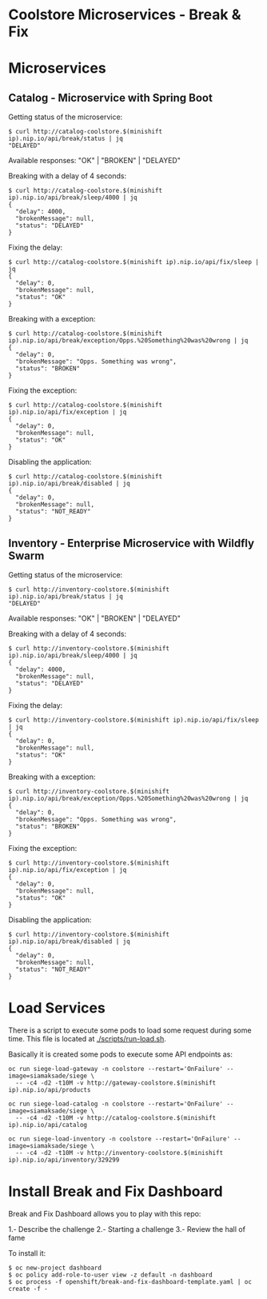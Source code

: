 # Coolstore Microservices - Break & Fix

# Microservices

## Catalog - Microservice with Spring Boot

Getting status of the microservice:

```
$ curl http://catalog-coolstore.$(minishift ip).nip.io/api/break/status | jq
"DELAYED"
```

Available responses: "OK" | "BROKEN" | "DELAYED"

Breaking with a delay of 4 seconds:

```
$ curl http://catalog-coolstore.$(minishift ip).nip.io/api/break/sleep/4000 | jq
{
  "delay": 4000,
  "brokenMessage": null,
  "status": "DELAYED"
}
```

Fixing the delay:

```
$ curl http://catalog-coolstore.$(minishift ip).nip.io/api/fix/sleep | jq
{
  "delay": 0,
  "brokenMessage": null,
  "status": "OK"
}
```

Breaking with a exception:

```
$ curl http://catalog-coolstore.$(minishift ip).nip.io/api/break/exception/Opps.%20Something%20was%20wrong | jq
{
  "delay": 0,
  "brokenMessage": "Opps. Something was wrong",
  "status": "BROKEN"
}
```

Fixing the exception:

```
$ curl http://catalog-coolstore.$(minishift ip).nip.io/api/fix/exception | jq
{
  "delay": 0,
  "brokenMessage": null,
  "status": "OK"
}
```

Disabling the application:

```
$ curl http://catalog-coolstore.$(minishift ip).nip.io/api/break/disabled | jq
{
  "delay": 0,
  "brokenMessage": null,
  "status": "NOT_READY"
}
```

## Inventory - Enterprise Microservice with Wildfly Swarm

Getting status of the microservice:

```
$ curl http://inventory-coolstore.$(minishift ip).nip.io/api/break/status | jq
"DELAYED"
```

Available responses: "OK" | "BROKEN" | "DELAYED"

Breaking with a delay of 4 seconds:

```
$ curl http://inventory-coolstore.$(minishift ip).nip.io/api/break/sleep/4000 | jq
{
  "delay": 4000,
  "brokenMessage": null,
  "status": "DELAYED"
}
```

Fixing the delay:

```
$ curl http://inventory-coolstore.$(minishift ip).nip.io/api/fix/sleep | jq
{
  "delay": 0,
  "brokenMessage": null,
  "status": "OK"
}
```

Breaking with a exception:

```
$ curl http://inventory-coolstore.$(minishift ip).nip.io/api/break/exception/Opps.%20Something%20was%20wrong | jq
{
  "delay": 0,
  "brokenMessage": "Opps. Something was wrong",
  "status": "BROKEN"
}
```

Fixing the exception:

```
$ curl http://inventory-coolstore.$(minishift ip).nip.io/api/fix/exception | jq
{
  "delay": 0,
  "brokenMessage": null,
  "status": "OK"
}
```

Disabling the application:

```
$ curl http://inventory-coolstore.$(minishift ip).nip.io/api/break/disabled | jq
{
  "delay": 0,
  "brokenMessage": null,
  "status": "NOT_READY"
}
```

# Load Services

There is a script to execute some pods to load some request during some time. This file is located at [./scripts/run-load.sh](./scripts/run-load.sh).

Basically it is created some pods to execute some API endpoints as:

```
oc run siege-load-gateway -n coolstore --restart='OnFailure' --image=siamaksade/siege \
  -- -c4 -d2 -t10M -v http://gateway-coolstore.$(minishift ip).nip.io/api/products

oc run siege-load-catalog -n coolstore --restart='OnFailure' --image=siamaksade/siege \
  -- -c4 -d2 -t10M -v http://catalog-coolstore.$(minishift ip).nip.io/api/catalog

oc run siege-load-inventory -n coolstore --restart='OnFailure' --image=siamaksade/siege \
  -- -c4 -d2 -t10M -v http://inventory-coolstore.$(minishift ip).nip.io/api/inventory/329299
```

# Install Break and Fix Dashboard

Break and Fix Dashboard allows you to play with this repo:

1.- Describe the challenge
2.- Starting a challenge
3.- Review the hall of fame

To install it:

```
$ oc new-project dashboard
$ oc policy add-role-to-user view -z default -n dashboard
$ oc process -f openshift/break-and-fix-dashboard-template.yaml | oc create -f -
```
